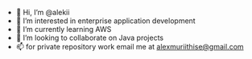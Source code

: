 - 👋 Hi, I’m @alekii
- 👀 I’m interested in enterprise application development
- 🌱 I’m currently learning AWS 
- 💞️ I’m looking to collaborate on Java projects
- 📫 for private repository work email me at alexmuriithise@gmail.com

<!---
alekii/alekii is a ✨ special ✨ repository because its `README.md` (this file) appears on your GitHub profile.
You can click the Preview link to take a look at your changes.
--->

